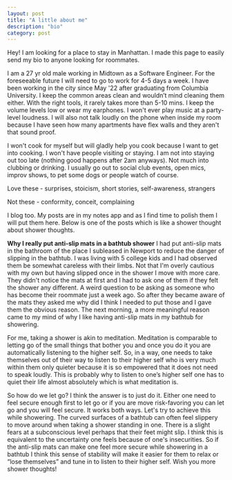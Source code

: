 ```yaml
---
layout: post
title: "A little about me"
description: "bio"
category: post
---
```


Hey! I am looking for a place to stay in Manhattan. I made this page to easily send my bio to anyone looking for roommates. 

I am a 27 yr old male working in Midtown as a Software Engineer. For the foreseeable future I will need to go to work for 4-5 days a week. I have been working in the city since May '22 after graduating from Columbia University. I keep the common areas clean and wouldn’t mind cleaning them either. With the right tools, it rarely takes more than 5-10 mins. I keep the volume levels low or wear my earphones. I won't ever play music at a party-level loudness. I will also not talk loudly on the phone when inside my room because I have seen how many apartments have flex walls and they aren't that sound proof. 

I won't cook for myself but will gladly help you cook because I want to get into cooking. I won't have people visiting or staying. I am not into staying out too late (nothing good happens after 2am anyways). Not much into clubbing or drinking. I usually go out to social club events, open mics, improv shows, to pet some dogs or people watch of course.

Love these - surprises, stoicism, short stories, self-awareness, strangers

Not these - conformity, conceit, complaining

I blog too. My posts are in my notes app and as I find time to polish them I will put them here. Below is one of the posts which is like a shower thought about shower thoughts.

**Why I really put anti-slip mats in a bathtub shower**
I had put anti-slip mats in the bathroom of the place I subleased in Newport to reduce the danger of slipping in the bathtub. I was living with 5 college kids and I had observed them be somewhat careless with their limbs. Not that I'm overly cautious with my own but having slipped once in the shower I move with more care. They didn't notice the mats at first and I had to ask one of them if they felt the shower any different. A weird question to be asking as someone who has become their roommate just a week ago. So after they became aware of the mats they asked me why did I think I needed to put those and I gave them the obvious reason. The next morning, a more meaningful reason came to my mind of why I like having anti-slip mats in my bathtub for showering.

For me, taking a shower is akin to meditation. Meditation is comparable to letting go of the small things that bother you and once you do it you are automatically listening to the higher self. So, in a way, one needs to take themselves out of their way to listen to their higher self who is very much within them only quieter because it is so empowered that it does not need to speak loudly. This is probably why to listen to one’s higher self one has to quiet their life almost absolutely which is what meditation is.

So how do we let go? I think the answer is to just do it. Either one need to feel secure enough first to let go or if you are move risk-favoring you can let go and you will feel secure. It works both ways. Let's try to achieve this while showering. The curved surfaces of a bathtub can often feel slippery to move around when taking a shower standing in one. There is a slight fears at a subconscious level perhaps that their feet might slip. I think this is equivalent to the uncertainty one feels because of one's insecurities. So if the anti-slip mats can make one feel more secure while showering in a bathtub I think this sense of stability will make it easier for them to relax or “lose themselves” and tune in to listen to their higher self. Wish you more shower thoughts! 